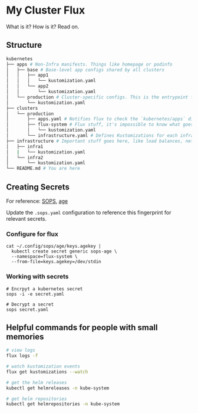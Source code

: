 # My Cluster Flux

What is it? How is it? Read on.

## Structure

```sh
kubernetes
├── apps # Non-Infra manifests. Things like homepage or podinfo
│   ├── base # Base-level app configs shared by all clusters
│   │   ├── app1
│   │   │   └── kustomization.yaml
│   │   └── app2
│   │       └── kustomization.yaml
│   └── production # Cluster-specific configs. This is the entrypoint from a cluster perspective
│       └── kustomization.yaml
├── clusters
│   └── production
│       ├── apps.yaml # Notifies flux to check the `kubernetes/apps` directory
│       ├── flux-system # Flux stuff, it's impossible to know what goes on here
│       │   └── kustomization.yaml
│       └── infrastructure.yaml # Defines Kustomizations for each infrastructure manifest
├── infrastructure # Important stuff goes here, like load balances, networking, etc.
│   ├── infra1
│   |   └── kustomization.yaml
│   └── infra2
│       └── kustomization.yaml
└── README.md # You are here
```

## Creating Secrets
For reference: [SOPS](https://github.com/getsops/sops), [age](https://github.com/FiloSottile/age)

Update the `.sops.yaml` configuration to reference this fingerprint for relevant secrets.


### Configure for flux
```shell
cat ~/.config/sops/age/keys.agekey |
  kubectl create secret generic sops-age \
  --namespace=flux-system \
  --from-file=keys.agekey=/dev/stdin
```

### Working with secrets

```shell
# Encrpyt a kubernetes secret
sops -i -e secret.yaml

# Decrypt a secret
sops secret.yaml
```

## Helpful commands for people with small memories

```sh
# view logs
flux logs -f

# watch kustomization events
flux get kustomizations --watch

# get the helm releases
kubectl get helmreleases -n kube-system

# get helm repositories 
kubectl get helmrepositories -n kube-system
```
